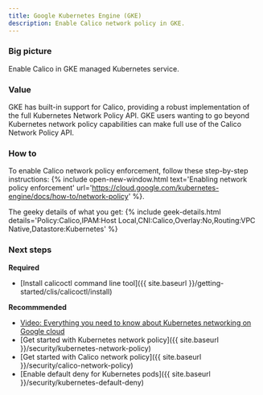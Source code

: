 ```yaml
---
title: Google Kubernetes Engine (GKE)
description: Enable Calico network policy in GKE.
---
```


### Big picture

Enable Calico in GKE managed Kubernetes service.

### Value

GKE has built-in support for Calico, providing a robust implementation of the full Kubernetes Network Policy API. GKE users wanting to go beyond Kubernetes network policy capabilities can make full use of the Calico Network Policy API.

### How to

To enable Calico network policy enforcement, follow these step-by-step instructions:
{% include open-new-window.html text='Enabling network policy enforcement' url='https://cloud.google.com/kubernetes-engine/docs/how-to/network-policy' %}.

The geeky details of what you get:
{% include geek-details.html details='Policy:Calico,IPAM:Host Local,CNI:Calico,Overlay:No,Routing:VPC Native,Datastore:Kubernetes' %}

### Next steps

**Required**
- [Install calicoctl command line tool]({{ site.baseurl }}/getting-started/clis/calicoctl/install)

**Recommmended**
- [Video: Everything you need to know about Kubernetes networking on Google cloud](https://www.projectcalico.org/everything-you-need-to-know-about-kubernetes-networking-on-google-cloud/)
- [Get started with Kubernetes network policy]({{ site.baseurl }}/security/kubernetes-network-policy)
- [Get started with Calico network policy]({{ site.baseurl }}/security/calico-network-policy)
- [Enable default deny for Kubernetes pods]({{ site.baseurl }}/security/kubernetes-default-deny)
